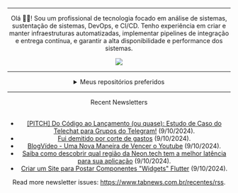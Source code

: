 <div align="center">
<hr>
<p>Olá 👋🏾! Sou um profissional de tecnologia focado em análise de sistemas, sustentação de sistemas, DevOps, e CI/CD. Tenho experiência em criar e manter infraestruturas automatizadas, implementar pipelines de integração e entrega contínua, e garantir a alta disponibilidade e performance dos sistemas.</p>
  <img src="https://media.giphy.com/media/yAGIvCiwPJn5C/giphy.gif">
<hr>
  <details>
  <summary>Meus repositórios preferidos</summary>
  <br />
  Alguns dos meus melhores repositórios:
  <br />
<br />
  <ul><li><a href=https://github.com/KubeNerd/aluratube target="_blank" rel="noopener noreferrer">KubeNerd/aluratube</a> (<b>0</b> ✨ and <b>0</b> 🍴): Aluratube - Desenvolvido durante a imersão React da Alura no final de 2022</li><li><a href=https://github.com/KubeNerd/nlw-ia target="_blank" rel="noopener noreferrer">KubeNerd/nlw-ia</a> (<b>0</b> ✨ and <b>0</b> 🍴): Projeto desenvolvido durante a NLW IA - Usando a API da OPENAI</li><li><a href=https://github.com/KubeNerd/nlw-journey-ia target="_blank" rel="noopener noreferrer">KubeNerd/nlw-journey-ia</a> (<b>0</b> ✨ and <b>0</b> 🍴): NLW IA - Agent de viagens usando python + langchain + GPT</li>
<li>More coming soon :).</li>
</ul>
  </details>
  <hr/>
    <summary>Recent Newsletters</summary>
  <br />
  <ul>
    <li><a href=https://www.tabnews.com.br/natanfeitosa/do-codigo-ao-lancamento-ou-quase-estudo-de-caso-do-telechat-para-grupos-do-telegram target="_blank" rel="noopener noreferrer">[PITCH] Do Código ao Lançamento (ou quase): Estudo de Caso do Telechat para Grupos do Telegram!</a> (9/10/2024).</li><li><a href=https://www.tabnews.com.br/hpedrobs/fui-demitido-por-corte-de-gastos target="_blank" rel="noopener noreferrer">Fui demitido por corte de gastos</a> (9/10/2024).</li><li><a href=https://www.tabnews.com.br/ThaysonG/blogvideo-uma-nova-maneira-de-vencer-o-youtube target="_blank" rel="noopener noreferrer">BlogVídeo - Uma Nova Maneira de Vencer o Youtube</a> (9/10/2024).</li><li><a href=https://www.tabnews.com.br/fillsanches/saiba-como-descobrir-qual-regiao-da-neon-tech-tem-a-melhor-latencia-para-sua-aplicacao target="_blank" rel="noopener noreferrer">Saiba como descobrir qual região da Neon.tech tem a melhor latência para sua aplicação</a> (9/10/2024).</li><li><a href=https://www.tabnews.com.br/ThaysonG/criar-um-site-para-postar-componentes-widgets-flutter target="_blank" rel="noopener noreferrer">Criar um Site para Postar Componentes "Widgets" Flutter</a> (9/10/2024).</li>
  </ul>
<p>Read more newsletter issues: <a href="https://www.tabnews.com.br/recentes/rss">https://www.tabnews.com.br/recentes/rss</a>.</p>
  </details>
